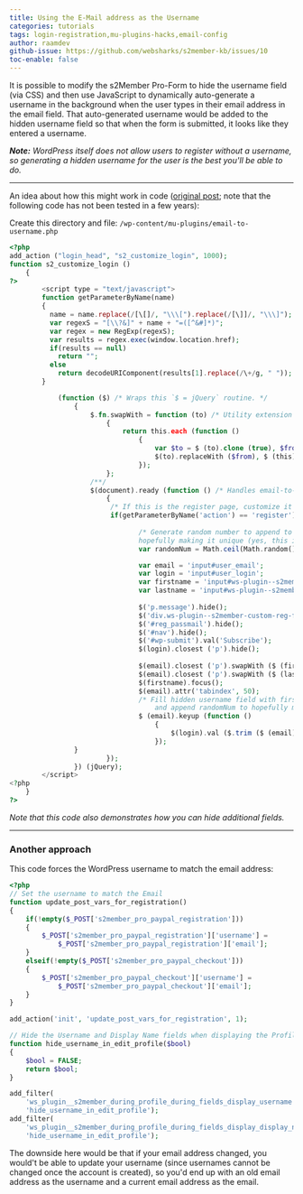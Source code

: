 ```yaml
---
title: Using the E-Mail address as the Username
categories: tutorials
tags: login-registration,mu-plugins-hacks,email-config
author: raamdev
github-issue: https://github.com/websharks/s2member-kb/issues/10
toc-enable: false
---
```


It is possible to modify the s2Member Pro-Form to hide the username field (via CSS) and then use JavaScript to dynamically auto-generate a username in the background when the user types in their email address in the email field. That auto-generated username would be added to the hidden username field so that when the form is submitted, it looks like they entered a username.

_**Note:** WordPress itself does not allow users to register without a username, so generating a hidden username for the user is the best you'll be able to do._

---

An idea about how this might work in code ([original post](http://www.primothemes.com/forums/viewtopic.php?f=4&t=15672&p=49082#p49082); note that the following code has not been tested in a few years):

Create this directory and file:
`/wp-content/mu-plugins/email-to-username.php`

```php
<?php
add_action ("login_head", "s2_customize_login", 1000);
function s2_customize_login ()
    {
?>
        <script type = "text/javascript">
        function getParameterByName(name)
        {
          name = name.replace(/[\[]/, "\\\[").replace(/[\]]/, "\\\]");
          var regexS = "[\\?&]" + name + "=([^&#]*)";
          var regex = new RegExp(regexS);
          var results = regex.exec(window.location.href);
          if(results == null)
            return "";
          else
            return decodeURIComponent(results[1].replace(/\+/g, " "));
        }

            (function ($) /* Wraps this `$ = jQuery` routine. */
                {
                    $.fn.swapWith = function (to) /* Utility extension for jQuery. */
                        {
                            return this.each (function ()
                                {
                                    var $to = $ (to).clone (true), $from = $ (this).clone (true);
                                    $(to).replaceWith ($from), $ (this).replaceWith ($to);
                                });
                        };
                    /**/
                    $(document).ready (function () /* Handles email-to-username on keyup. */
                        {    
                         /* If this is the register page, customize it */
                         if(getParameterByName('action') == 'register'){
    
                                /* Generate random number to append to username, 
                                hopefully making it unique (yes, this isn't perfect!) */
                                var randomNum = Math.ceil(Math.random()*999);

                                var email = 'input#user_email';
                                var login = 'input#user_login';
                                var firstname = 'input#ws-plugin--s2member-custom-reg-field-first-name';
                                var lastname = 'input#ws-plugin--s2member-custom-reg-field-last-name';
    
                                $('p.message').hide();
                                $('div.ws-plugin--s2member-custom-reg-field-divider-section').hide();
                                $('#reg_passmail').hide();
                                $('#nav').hide();
                                $('#wp-submit').val('Subscribe');
                                $(login).closest ('p').hide();
                                
                                $(email).closest ('p').swapWith ($ (firstname).closest ('p'));
                                $(email).closest ('p').swapWith ($ (lastname).closest ('p'));
                                $(firstname).focus();
                                $(email).attr('tabindex', 50);
                                /* Fill hidden username field with first part of email address
                                    and append randomNum to hopefully make it unique. */
                                $ (email).keyup (function ()
                                    {
                                        $(login).val ($.trim ($ (email).val ().split (/@/)[0].replace (/[^\w]/gi, '')) + randomNum.toString());
                                    });                                
                }
                        });
                }) (jQuery);
        </script>
<?php
    }
?>
```

_Note that this code also demonstrates how you can hide additional fields._

---

### Another approach

This code forces the WordPress username to match the email address:

```php
<?php
// Set the username to match the Email
function update_post_vars_for_registration()
{
	if(!empty($_POST['s2member_pro_paypal_registration']))
	{
		$_POST['s2member_pro_paypal_registration']['username'] =
			$_POST['s2member_pro_paypal_registration']['email'];
	}
	elseif(!empty($_POST['s2member_pro_paypal_checkout']))
	{
		$_POST['s2member_pro_paypal_checkout']['username'] =
			$_POST['s2member_pro_paypal_checkout']['email'];
	}
}

add_action('init', 'update_post_vars_for_registration', 1);

// Hide the Username and Display Name fields when displaying the Profile
function hide_username_in_edit_profile($bool)
{
	$bool = FALSE;
	return $bool;
}

add_filter(
	'ws_plugin__s2member_during_profile_during_fields_display_username',
	'hide_username_in_edit_profile');
add_filter(
	'ws_plugin__s2member_during_profile_during_fields_display_display_name',
	'hide_username_in_edit_profile');
```

The downside here would be that if your email address changed, you would't be able to update your username (since usernames cannot be changed once the account is created), so you'd end up with an old email address as the username and a current email address as the email.
